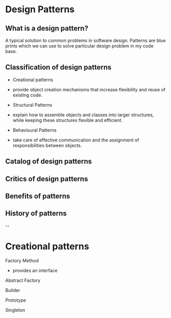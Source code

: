 # Design Patterns

## What is a design pattern? 

A typical solution to common problems in software design. 
Patterns are blue prints which we can use to solve particular design problem in my code base. 

## Classification of design patterns 

* Creational patterns
- provide object creation mechanisms that increase flexibility and reuse of existing code.

* Structural Patterns
- explain how to assemble objects and classes into larger structures, while keeping these structures flexible and efficient.

* Behavioural Patterns
- take care of effective communication and the assignment of responsibilities between objects.

## Catalog of design patterns 


## Critics of design patterns 

## Benefits of patterns 

## History of patterns



--

# Creational patterns

Factory Method

- provides an interface 

Abstract Factory

Builder

Prototype

Singleton

